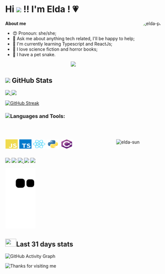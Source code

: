 <h1>Hi <img src="https://emojis.slackmojis.com/emojis/images/1588315024/8823/hyperkitty.gif?1588315024" width="30" /> !! I'm Elda ! 💗  </h1>

<div align="center">
   <img align="right" alt="elda-pic" height="150" style="border-radius:50px;" 
       src="https://i.pinimg.com/originals/1a/d1/f4/1ad1f4120b2e06eb866f462766920cee.gif">
    </div>

    
**About me** 


- 😍 Pronoun: she/she;
- 💬 Ask me about anything tech related, I'll be happy to help;
- 🔭 I'm currently learning Typescript and ReactJs;
- 📕 I love science fiction and horror books;
- 🐍 I have a pet snake.


<p align="center">
  <a href="https://github.com/DenverCoder1/readme-typing-svg"><img src="https://readme-typing-svg.herokuapp.com?color=%f988ff&lines=Always+learning+new+things;Engineering+student"></a>
</p>

 ## <img src="https://media.giphy.com/media/VgCDAzcKvsR6OM0uWg/giphy.gif" width="50"> GitHub Stats
 <div>
  <a href="https://github.com/elda-paz">
  <img height="180em" src="https://github-readme-stats.vercel.app/api?username=elda-paz&show_icons=true&theme=dracula&include_all_commits=true&count_private=true"/>
  <img height="180em" src="https://github-readme-stats.vercel.app/api/top-langs/?username=elda-paz&layout=compact&langs_count=7&theme=dracula"/>
    

[![GitHub Streak](http://github-readme-streak-stats.herokuapp.com?user=elda-paz&theme=dracula&hide_border=true)](https://git.io/streak-stats)
    
<h3><img src="https://emojis.slackmojis.com/emojis/images/1621024394/39092/cat-roll.gif?1621024394" width="28">Languages and Tools:</h3>
  </summary>
</br>
  </p>
  </div>  
<div style="display: inline_block"><br>
    
  <img align="center" alt="elda-Js" height="30" width="40" src="https://raw.githubusercontent.com/devicons/devicon/master/icons/javascript/javascript-plain.svg">
  <img align="center" alt="elda-Ts" height="30" width="40" src="https://raw.githubusercontent.com/devicons/devicon/master/icons/typescript/typescript-plain.svg">
  <img align="center" alt="elda-React" height="30" width="40" src="https://raw.githubusercontent.com/devicons/devicon/master/icons/react/react-original.svg">
  <img align="center" alt="elda-Python" height="30" width="40" src="https://raw.githubusercontent.com/devicons/devicon/master/icons/python/python-original.svg">
  <img align="center" alt="elda-Csharp" height="30" width="40" src="https://raw.githubusercontent.com/devicons/devicon/master/icons/csharp/csharp-original.svg">
    <img align="right" alt="elda-sun" height=""100" width="150" src="https://i.pinimg.com/originals/c2/d6/1d/c2d61d8b124e3a7cbfc4de38a727419a.gif">

</div>
 
 ##
  
</div>  
                                                                                                                                                  
  <a href="https://instagram.com/elda" target="_blank"><img src="https://img.shields.io/badge/-Instagram-%23E4405F?style=for-the-badge&logo=instagram&logoColor=white" target="_blank"></a>
 	<a href="https://www.twitch.tv/elda" target="_blank"><img src="https://img.shields.io/badge/Twitch-9146FF?style=for-the-badge&logo=twitch&logoColor=white" target="_blank"></a>
 <a href="https://discord.gg/wagxzStdcR" target="_blank"><img src="https://img.shields.io/badge/Discord-7289DA?style=for-the-badge&logo=discord&logoColor=white" target="_blank"> 
  <a href = "mailto:eldaoliver.paz@gmail.com"><img src="https://img.shields.io/badge/-Gmail-%23333?style=for-the-badge&logo=gmail&logoColor=white" target="_blank"></a>
  <a href="https://www.linkedin.com/in/eldaoliveira-45875016a" target="_blank"><img src="https://img.shields.io/badge/-LinkedIn-%230077B5?style=for-the-badge&logo=linkedin&logoColor=white" target="_blank"></a> 
 
    
  ![Snake animation](https://github.com/elda-paz/elda-paz/blob/output/github-contribution-grid-snake.svg)
 
</div>
 
## <img src="https://raw.githubusercontent.com/TheDudeThatCode/TheDudeThatCode/master/Assets/Developer.gif" width=35 height=25>Last 31 days stats
                                                                                                           
  ![GitHub Activity Graph](https://activity-graph.herokuapp.com/graph?username=elda-paz&theme=dracula) 
                                                                                                           
                                                                                                         
</div>

 </p>
<img height="350" alt="Thanks for visiting me" width="100%" src="https://i.pinimg.com/originals/b5/f6/6a/b5f66a309cb747fed67e7e6f50a5d2b9.gif" />


